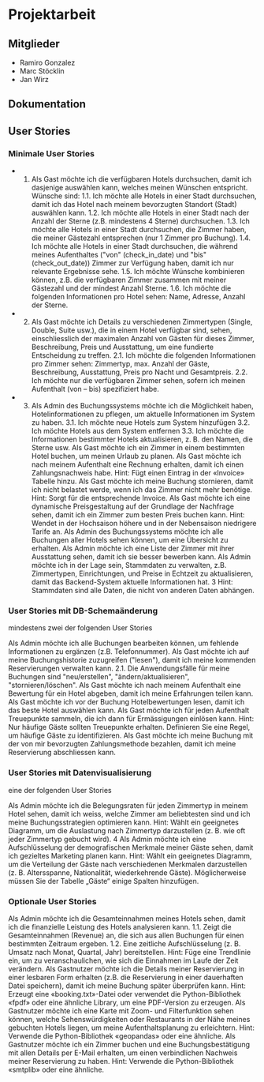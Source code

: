 # Projektarbeit

## Mitglieder

- Ramiro Gonzalez  
- Marc Stöcklin  
- Jan Wirz  

## Dokumentation

## User Stories
### Minimale User Stories

- 1. Als Gast möchte ich die verfügbaren Hotels durchsuchen, damit ich dasjenige auswählen kann, welches meinen Wünschen entspricht. Wünsche sind: 
    1.1. Ich möchte alle Hotels in einer Stadt durchsuchen, damit ich das Hotel nach meinem bevorzugten Standort (Stadt) auswählen kann. 
    1.2. Ich möchte alle Hotels in einer Stadt nach der Anzahl der Sterne (z.B. mindestens 4 Sterne) durchsuchen. 
    1.3. Ich möchte alle Hotels in einer Stadt durchsuchen, die Zimmer haben, die meiner Gästezahl entsprechen (nur 1 Zimmer pro Buchung). 
    1.4. Ich möchte alle Hotels in einer Stadt durchsuchen, die während meines Aufenthaltes ("von" (check_in_date) und "bis" (check_out_date)) Zimmer zur Verfügung haben, damit ich nur relevante Ergebnisse sehe. 
    1.5. Ich möchte Wünsche kombinieren können, z.B. die verfügbaren Zimmer zusammen mit meiner Gästezahl und der mindest Anzahl Sterne. 
    1.6. Ich möchte die folgenden Informationen pro Hotel sehen: Name, Adresse, Anzahl der Sterne.
- 2. Als Gast möchte ich Details zu verschiedenen Zimmertypen (Single, Double, Suite usw.), die in einem Hotel verfügbar sind, sehen, einschliesslich der maximalen Anzahl von Gästen für dieses Zimmer, Beschreibung, Preis und Ausstattung, um eine fundierte Entscheidung zu treffen. 
    2.1. Ich möchte die folgenden Informationen pro Zimmer sehen: Zimmertyp, max. Anzahl der Gäste, Beschreibung, Ausstattung, Preis pro Nacht und Gesamtpreis. 
    2.2. Ich möchte nur die verfügbaren Zimmer sehen, sofern ich meinen Aufenthalt (von – bis) spezifiziert habe.
- 3. Als Admin des Buchungssystems möchte ich die Möglichkeit haben, Hotelinformationen zu pflegen, um aktuelle Informationen im System zu haben. 
    3.1. Ich möchte neue Hotels zum System hinzufügen 
    3.2. Ich möchte Hotels aus dem System entfernen 
    3.3. Ich möchte die Informationen bestimmter Hotels aktualisieren, z. B. den Namen, die Sterne usw.
Als Gast möchte ich ein Zimmer in einem bestimmten Hotel buchen, um meinen Urlaub zu planen.
Als Gast möchte ich nach meinem Aufenthalt eine Rechnung erhalten, damit ich einen Zahlungsnachweis habe. Hint: Fügt einen Eintrag in der «Invoice» Tabelle hinzu.
Als Gast möchte ich meine Buchung stornieren, damit ich nicht belastet werde, wenn ich das Zimmer nicht mehr benötige. Hint: Sorgt für die entsprechende Invoice.
Als Gast möchte ich eine dynamische Preisgestaltung auf der Grundlage der Nachfrage sehen, damit ich ein Zimmer zum besten Preis buchen kann. Hint: Wendet in der Hochsaison höhere und in der Nebensaison niedrigere Tarife an.
Als Admin des Buchungssystems möchte ich alle Buchungen aller Hotels sehen können, um eine Übersicht zu erhalten.
Als Admin möchte ich eine Liste der Zimmer mit ihrer Ausstattung sehen, damit ich sie besser bewerben kann.
Als Admin möchte ich in der Lage sein, Stammdaten zu verwalten, z.B. Zimmertypen, Einrichtungen, und Preise in Echtzeit zu aktualisieren, damit das Backend-System aktuelle Informationen hat. 3 Hint: Stammdaten sind alle Daten, die nicht von anderen Daten abhängen.

### User Stories mit DB-Schemaänderung

mindestens zwei der folgenden User Stories

Als Admin möchte ich alle Buchungen bearbeiten können, um fehlende Informationen zu ergänzen (z.B. Telefonnummer).
Als Gast möchte ich auf meine Buchungshistorie zuzugreifen ("lesen"), damit ich meine kommenden Reservierungen verwalten kann. 2.1. Die Anwendungsfälle für meine Buchungen sind "neu/erstellen", "ändern/aktualisieren", "stornieren/löschen".
Als Gast möchte ich nach meinem Aufenthalt eine Bewertung für ein Hotel abgeben, damit ich meine Erfahrungen teilen kann.
Als Gast möchte ich vor der Buchung Hotelbewertungen lesen, damit ich das beste Hotel auswählen kann.
Als Gast möchte ich für jeden Aufenthalt Treuepunkte sammeln, die ich dann für Ermässigungen einlösen kann. Hint: Nur häufige Gäste sollten Treuepunkte erhalten. Definieren Sie eine Regel, um häufige Gäste zu identifizieren.
Als Gast möchte ich meine Buchung mit der von mir bevorzugten Zahlungsmethode bezahlen, damit ich meine Reservierung abschliessen kann.

### User Stories mit Datenvisualisierung

eine der folgenden User Stories

Als Admin möchte ich die Belegungsraten für jeden Zimmertyp in meinem Hotel sehen, damit ich weiss, welche Zimmer am beliebtesten sind und ich meine Buchungsstrategien optimieren kann. Hint: Wählt ein geeignetes Diagramm, um die Auslastung nach Zimmertyp darzustellen (z. B. wie oft jeder Zimmertyp gebucht wird). 4
Als Admin möchte ich eine Aufschlüsselung der demografischen Merkmale meiner Gäste sehen, damit ich gezieltes Marketing planen kann. Hint: Wählt ein geeignetes Diagramm, um die Verteilung der Gäste nach verschiedenen Merkmalen darzustellen (z. B. Altersspanne, Nationalität, wiederkehrende Gäste). Möglicherweise müssen Sie der Tabelle „Gäste“ einige Spalten hinzufügen.

### Optionale User Stories

Als Admin möchte ich die Gesamteinnahmen meines Hotels sehen, damit ich die finanzielle Leistung des Hotels analysieren kann. 1.1. Zeigt die Gesamteinnahmen (Revenue) an, die sich aus allen Buchungen für einen bestimmten Zeitraum ergeben. 1.2. Eine zeitliche Aufschlüsselung (z. B. Umsatz nach Monat, Quartal, Jahr) bereitstellen. Hint: Füge eine Trendlinie ein, um zu veranschaulichen, wie sich die Einnahmen im Laufe der Zeit verändern.
Als Gastnutzer möchte ich die Details meiner Reservierung in einer lesbaren Form erhalten (z.B. die Reservierung in einer dauerhaften Datei speichern), damit ich meine Buchung später überprüfen kann. Hint: Erzeugt eine «booking.txt»-Datei oder verwendet die Python-Bibliothek «fpdf» oder eine ähnliche Library, um eine PDF-Version zu erzeugen.
Als Gastnutzer möchte ich eine Karte mit Zoom- und Filterfunktion sehen können, welche Sehenswürdigkeiten oder Restaurants in der Nähe meines gebuchten Hotels liegen, um meine Aufenthaltsplanung zu erleichtern. Hint: Verwende die Python-Bibliothek «geopandas» oder eine ähnliche.
Als Gastnutzer möchte ich ein Zimmer buchen und eine Buchungsbestätigung mit allen Details per E-Mail erhalten, um einen verbindlichen Nachweis meiner Reservierung zu haben. Hint: Verwende die Python-Bibliothek «smtplib» oder eine ähnliche.
